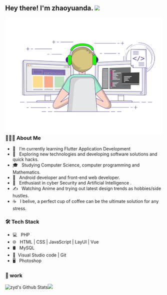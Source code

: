 <h2> Hey there! I'm zhaoyuanda. <img src="https://github.com/souvikguria98/souvikguria98/blob/master/Hi.gif" width="25"></h2>
<img align="right" alt="GIF" src="https://github.com/zhaoyuanmeng/picture/blob/master/gif3.gif" width="500"/>

<h3> 👨🏻‍💻 About Me </h3>

- 🔭 &nbsp; I’m currently learning Flutter Application Development
- 🤔 &nbsp; Exploring new technologies and developing software solutions and quick hacks.
- 🎓 &nbsp; Studying Computer Science, computer programming and Mathematics.
- 💼 &nbsp; Android developer and front-end web developer.
- 🌱 &nbsp; Enthusiast in cyber Security and Artificial Intelligence .
- ✍️ &nbsp; Watching Anime and trying out latest design trends as hobbies/side hustles.
- ☕ &nbsp; I belive, a perfect cup of coffee can be the ultimate solution for any stress. 

<h3>🛠 Tech Stack</h3>

- 💻 &nbsp; PHP  
- 🌐 &nbsp; HTML | CSS | JavaScript | LayUI | Vue
- 🛢 &nbsp; MySQL
- 🔧 &nbsp;Visual Studio code | Git
- 🖥 &nbsp; Photoshop 

<h3>🌱 work </h3>

<img  src="https://github-readme-stats.vercel.app/api?username=zhaoyuanmeng&include_all_commits=true&count_private=true&show_icons=true&line_height=20&title_color=7A7ADB&icon_color=2234AE&text_color=D3D3D3&bg_color=0,000000,130F40" alt="zyd's Github Stats"><img  src="https://github-readme-stats.vercel.app/api/top-langs/?username=zhaoyuanmeng&layout=compact&text_color=daf7dc&bg_color=151515" >



